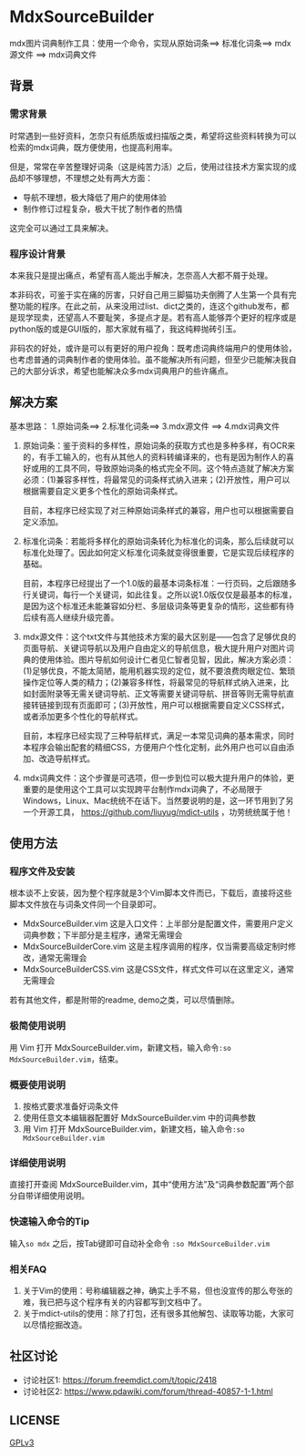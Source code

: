 # MdxSourceBuilder

mdx图片词典制作工具：使用一个命令，实现从原始词条==> 标准化词条==> mdx源文件 ==> mdx词典文件

## 背景

### 需求背景

时常遇到一些好资料，怎奈只有纸质版或扫描版之类，希望将这些资料转换为可以检索的mdx词典，既方便使用，也提高利用率。

但是，常常在辛苦整理好词条（这是纯苦力活）之后，使用过往技术方案实现的成品却不够理想，不理想之处有两大方面：

* 导航不理想，极大降低了用户的使用体验
* 制作修订过程复杂，极大干扰了制作者的热情

这完全可以通过工具来解决。

### 程序设计背景

本来我只是提出痛点，希望有高人能出手解决，怎奈高人大都不屑于处理。

本非码农，可鉴于实在痛的厉害，只好自己用三脚猫功夫倒腾了人生第一个具有完整功能的程序。在此之前，从来没用过list、dict之类的，连这个github发布，都是现学现卖，还望高人不要耻笑，多提点才是。若有高人能够弄个更好的程序或是python版的或是GUI版的，那大家就有福了，我这纯粹抛砖引玉。

非码农的好处，或许是可以有更好的用户视角：既考虑词典终端用户的使用体验，也考虑普通的词典制作者的使用体验。虽不能解决所有问题，但至少已能解决我自己的大部分诉求，希望也能解决众多mdx词典用户的些许痛点。

## 解决方案

基本思路： 1.原始词条==> 2.标准化词条==> 3.mdx源文件 ==> 4.mdx词典文件

1. 原始词条：鉴于资料的多样性，原始词条的获取方式也是多种多样，有OCR来的，有手工输入的，也有从其他人的资料转编译来的，也有是因为制作人的喜好或用的工具不同，导致原始词条的格式完全不同。这个特点造就了解决方案必须：(1)兼容多样性，将最常见的词条样式纳入进来；(2)开放性，用户可以根据需要自定义更多个性化的原始词条样式。

    目前，本程序已经实现了对三种原始词条样式的兼容，用户也可以根据需要自定义添加。

2. 标准化词条：若能将多样化的原始词条转化为标准化的词条，那么后续就可以标准化处理了。因此如何定义标准化词条就变得很重要，它是实现后续程序的基础。

    目前，本程序已经提出了一个1.0版的最基本词条标准：一行页码，之后跟随多行关键词，每行一个关键词，如此往复。之所以说1.0版仅仅是最基本的标准，是因为这个标准还未能兼容如分栏、多层级词条等更复杂的情形，这些都有待后续有高人继续升级完善。

3. mdx源文件：这个txt文件与其他技术方案的最大区别是——包含了足够优良的页面导航、关键词导航以及用户自由定义的导航信息，极大提升用户对图片词典的使用体验。图片导航如何设计仁者见仁智者见智，因此，解决方案必须：(1)足够优良，不能太简陋，能用机器实现的定位，就不要浪费肉眼定位、繁琐操作定位等人类的精力；(2)兼容多样性，将最常见的导航样式纳入进来，比如封面附录等无需关键词导航、正文等需要关键词导航、拼音等则无需导航直接转链接到现有页面即可；(3)开放性，用户可以根据需要自定义CSS样式，或者添加更多个性化的导航样式。

    目前，本程序已经实现了三种导航样式，满足一本常见词典的基本需求，同时本程序会输出配套的精细CSS，方便用户个性化定制，此外用户也可以自由添加、改造导航样式。

4. mdx词典文件：这个步骤是可选项，但一步到位可以极大提升用户的体验，更重要的是使用这个工具可以实现跨平台制作mdx词典了，不必局限于Windows，Linux、Mac统统不在话下。当然要说明的是，这一环节用到了另一个开源工具， https://github.com/liuyug/mdict-utils ，功劳统统属于他！

## 使用方法

### 程序文件及安装

根本谈不上安装，因为整个程序就是3个Vim脚本文件而已，下载后，直接将这些脚本文件放在与词条文件同一个目录即可。

* MdxSourceBuilder.vim  这是入口文件：上半部分是配置文件，需要用户定义词典参数；下半部分是主程序，通常无需理会
* MdxSourceBuilderCore.vim  这是主程序调用的程序，仅当需要高级定制时修改，通常无需理会
* MdxSourceBuilderCSS.vim  这是CSS文件，样式文件可以在这里定义，通常无需理会

若有其他文件，都是附带的readme, demo之类，可以尽情删除。

### 极简使用说明

用 Vim 打开 MdxSourceBuilder.vim，新建文档，输入命令`:so MdxSourceBuilder.vim`，结束。

### 概要使用说明

1. 按格式要求准备好词条文件
2. 使用任意文本编辑器配置好 MdxSourceBuilder.vim 中的词典参数
3. 用 Vim 打开 MdxSourceBuilder.vim，新建文档，输入命令`:so MdxSourceBuilder.vim`

### 详细使用说明

直接打开查阅 MdxSourceBuilder.vim，其中“使用方法”及“词典参数配置”两个部分自带详细使用说明。

### 快速输入命令的Tip

输入`so mdx` 之后，按Tab键即可自动补全命令 `:so MdxSourceBuilder.vim`

### 相关FAQ

1. 关于Vim的使用：号称编辑器之神，确实上手不易，但也没宣传的那么夸张的难，我已把与这个程序有关的内容都写到文档中了。
2. 关于mdict-utils的使用：除了打包，还有很多其他解包、读取等功能，大家可以尽情挖掘改造。

## 社区讨论

* 讨论社区1: https://forum.freemdict.com/t/topic/2418
* 讨论社区2: https://www.pdawiki.com/forum/thread-40857-1-1.html

## LICENSE

[GPLv3](https://www.gnu.org/licenses/gpl-3.0.en.html)
